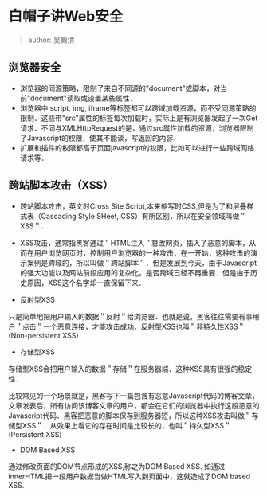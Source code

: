 # 白帽子讲Web安全
> author: 吴翰清

## 浏览器安全

- 浏览器的同源策略，限制了来自不同源的"document"或脚本，对当前"document"读取或设置某些属性．
- 浏览器中 script, img, iframe等标签都可以跨域加载资源，而不受同源策略的限制．这些带"src"属性的标签每次加载时，实际上是有浏览器发起了一次Get请求．不同与XMLHttpRequest的是，通过src属性加载的资源，浏览器限制了Javascript的权限，使其不能读，写返回的内容．
- 扩展和插件的权限都高于页面javascript的权限，比如可以进行一些跨域网络请求等．

## 跨站脚本攻击（XSS）

- 跨站脚本攻击，英文时Cross Site Script,本来缩写时CSS,但是为了和层叠样式表（Cascading Style SHeet, CSS）有所区别，所以在安全领域叫做＂XSS＂．

- XSS攻击，通常指黑客通过＂HTML注入＂篡改网页，插入了恶意的脚本，从而在用户浏览网页时，控制用户浏览器的一种攻击．在一开始，这种攻击的演示案例是跨域的，所以叫做＂跨站脚本＂．但是发展到今天，由于Javascript的强大功能以及网站前段应用的复杂化，是否跨域已经不再重要．但是由于历史原因，XSS这个名字却一直保留下来．

- 反射型XSS

只是简单地把用户输入的数据＂反射＂给浏览器．也就是说，黑客往往需要有事用户＂点击＂一个恶意连接，才能攻击成功．反射型XSS也叫＂非持久性XSS＂(Non-persistent XSS)

- 存储型XSS

存储型XSS会把用户输入的数据＂存储＂在服务器端．这种XSS具有很强的稳定性．

比较常见的一个场景就是，黑客写下一篇包含有恶意Javascript代码的博客文章，文章发表后，所有访问该博客文章的用户，都会在它们的浏览器中执行这段恶意的Javascript代码．黑客把恶意的脚本保存到服务器短，所以这种XSS攻击叫做＂存储型XSS＂．从效果上看它的存在时间是比较长的，也叫＂持久型XSS＂(Persistent XSS)

- DOM Based XSS

通过修改页面的DOM节点形成的XSS,称之为DOM Based XSS. 如通过innerHTML把一段用户数据当做HTML写入到页面中，这就造成了DOM based XSS.
